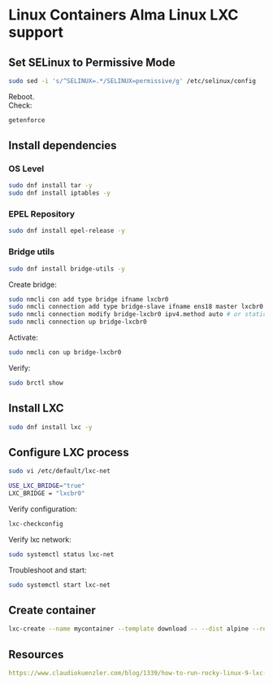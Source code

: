 # Linux Containers Alma Linux LXC support

## Set SELinux to Permissive Mode

```sh
sudo sed -i 's/^SELINUX=.*/SELINUX=permissive/g' /etc/selinux/config
```

Reboot.  
Check:

```sh
getenforce
```

## Install dependencies

### OS Level

```sh
sudo dnf install tar -y
sudo dnf install iptables -y
```

### EPEL Repository

```sh
sudo dnf install epel-release -y
```

### Bridge utils

```sh
sudo dnf install bridge-utils -y
```

Create bridge:

```sh
sudo nmcli con add type bridge ifname lxcbr0
sudo nmcli connection add type bridge-slave ifname ens18 master lxcbr0
sudo nmcli connection modify bridge-lxcbr0 ipv4.method auto # or static for fixed IP
sudo nmcli connection up bridge-lxcbr0
```

Activate:

```sh
sudo nmcli con up bridge-lxcbr0
```

Verify:

```sh
sudo brctl show
```

## Install LXC

```sh
sudo dnf install lxc -y
```

## Configure LXC process

```sh
sudo vi /etc/default/lxc-net 

USE_LXC_BRIDGE="true"
LXC_BRIDGE = "lxcbr0"
```

Verify configuration:

```sh
lxc-checkconfig
```

Verify lxc network:

```sh
sudo systemctl status lxc-net
```

Troubleshoot and start:

```sh
sudo systemctl start lxc-net
```

## Create container

```sh
lxc-create --name mycontainer --template download -- --dist alpine --release 3.19 --arch amd64
```

## Resources

```yaml
https://www.claudiokuenzler.com/blog/1339/how-to-run-rocky-linux-9-lxc-container-fix-network-enable-epel-repositories
```